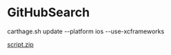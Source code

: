# GitHubSearch
carthage.sh update --platform ios --use-xcframeworks

[script.zip](https://github.com/ValeriyMalinovskiy/GitHubSearch/files/9847439/script.zip)
